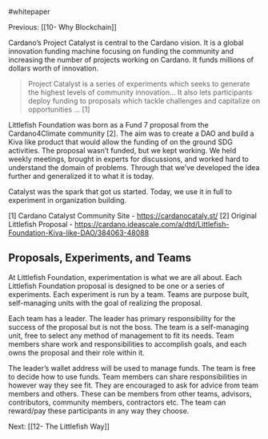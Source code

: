 #whitepaper

Previous: [[10- Why Blockchain]]

Cardano’s Project Catalyst is central to the Cardano vision. It is a global innovation funding machine focusing on funding the community and increasing the number of projects working on Cardano. It funds millions of dollars worth of innovation.

> Project Catalyst is a series of experiments which seeks to generate the highest levels of community innovation… It also lets participants deploy funding to proposals which tackle challenges and capitalize on opportunities … [1]

Littlefish Foundation was born as a Fund 7 proposal from the Cardano4Climate community [2]. The aim was to create a DAO and build a Kiva like product that would allow the funding of on the ground SDG activities. The proposal wasn’t funded, but we kept working. We held weekly meetings, brought in experts for discussions, and worked hard to understand the domain of problems. Through that we’ve developed the idea further and generalized it to what it is today.

Catalyst was the spark that got us started. Today, we use it in full to experiment in organization building. 

[1] Cardano Catalyst Community Site - https://cardanocataly.st/
[2] Original Littlefish Proposal - https://cardano.ideascale.com/a/dtd/Littlefish-Foundation-Kiva-like-DAO/384063-48088

## Proposals, Experiments, and Teams
At Littlefish Foundation, experimentation is what we are all about. Each Littlefish Foundation proposal is designed to be one or a series of experiments. Each experiment is run by a team. Teams are purpose built, self-managing units with the goal of realizing the proposal. 

Each team has a leader. The leader has primary responsibility for the success of the proposal but is not the boss. The team is a self-managing unit, free to select any method of management to fit its needs. Team members share work and responsibilities to accomplish goals, and each owns the proposal and their role within it.

The leader’s wallet address will be used to manage funds. The team is free to decide how to use funds. Team members can share responsibilities in however way they see fit. They are encouraged to ask for advice from team members and others. These can be members from other teams, advisors, contributors, community members, contractors etc. The team can reward/pay these participants in any way they choose.

Next: [[12- The Littlefish Way]]